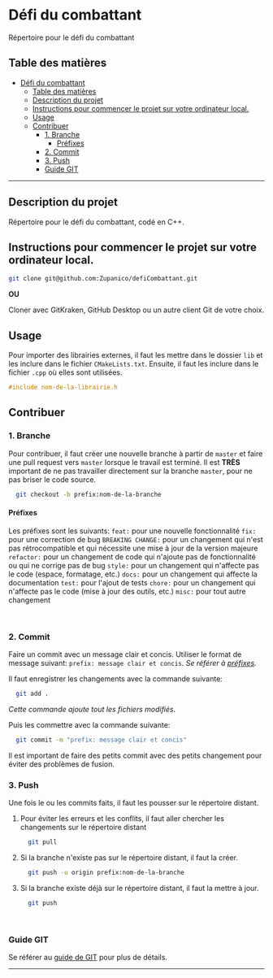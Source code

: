 # Défi du combattant

Répertoire pour le défi du combattant

## Table des matières

- [Défi du combattant](#défi-du-combattant)
  - [Table des matières](#table-des-matières)
  - [Description du projet](#description-du-projet)
  - [Instructions pour commencer le projet sur votre ordinateur local.](#instructions-pour-commencer-le-projet-sur-votre-ordinateur-local)
  - [Usage](#usage)
  - [Contribuer](#contribuer)
    - [1. Branche](#1-branche)
      - [Préfixes](#préfixes)
    - [2. Commit](#2-commit)
    - [3. Push](#3-push)
    - [Guide GIT](#guide-git)

---
## Description du projet

Répertoire pour le défi du combattant, codé en C++.


## Instructions pour commencer le projet sur votre ordinateur local.

```bash
git clone git@github.com:Zupanico/defiCombattant.git
```

**OU**

Cloner avec GitKraken, GitHub Desktop ou un autre client Git de votre choix.


## Usage

Pour importer des librairies externes, il faut les mettre dans le dossier `lib` et les inclure dans le fichier `CMakeLists.txt`.
Ensuite, il faut les inclure dans le fichier `.cpp` où elles sont utilisées.

```c++
#include nom-de-la-librairie.h
```

## Contribuer

 ### 1. Branche
   Pour contribuer, il faut créer une nouvelle branche à partir de `master` et faire une pull request vers `master` lorsque le travail est terminé. Il est **TRÈS** important de ne pas travailler directement sur la branche `master`, pour ne pas briser le code source.
  ```bash
    git checkout -b prefix:nom-de-la-branche
   ```

  #### Préfixes
  Les préfixes sont les suivants:
  `feat:` pour une nouvelle fonctionnalité
  `fix:` pour une correction de bug
  `BREAKING CHANGE:` pour un changement qui n'est pas rétrocompatible et qui  nécessite une mise à jour de la version majeure
  `refactor:` pour un changement de code qui n'ajoute pas de fonctionnalité ou qui  ne corrige pas de bug
  `style:` pour un changement qui n'affecte pas le code (espace, formatage, etc.)
  `docs:` pour un changement qui affecte la documentation
  `test:` pour l'ajout de tests
  `chore:` pour un changement qui n'affecte pas le code (mise à jour des outils,  etc.)
  `misc:` pour tout autre changement

  <br/>

  ### 2. Commit
  Faire un commit avec un message clair et concis.
  Utiliser le format de message suivant: `prefix: message clair et concis`. *Se référer à [préfixes](#préfixes).*

  Il faut enregistrer les changements avec la commande suivante:
  ```bash	
    git add .
  ```
  *Cette commande ajoute tout les fichiers modifiés.*

  Puis les commettre avec la commande suivante:

  ```bash
    git commit -m "prefix: message clair et concis"
  ```

  Il est important de faire des petits commit avec des petits changement pour éviter des problèmes de fusion.

  ### 3. Push
  Une fois le ou les commits faits, il faut les pousser sur le répertoire distant.

  1. Pour éviter les erreurs et les conflits, il faut aller chercher les changements sur le répertoire distant
      ```bash
        git pull
      ```

  2. Si la branche n'existe pas sur le répertoire distant, il faut la créer.
      ```bash
        git push -u origin prefix:nom-de-la-branche
      ```

  3. Si la branche existe déjà sur le répertoire distant, il faut la mettre à jour.
      ```bash
        git push
      ```
<br/>

### Guide GIT
Se référer au [guide de GIT](https://github.com/Zupanico/guide-git) pour plus de détails.

---